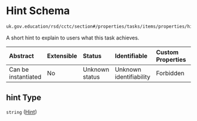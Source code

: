 # Hint Schema

```txt
uk.gov.education/rsd/cctc/section#/properties/tasks/items/properties/hint
```

A short hint to explain to users what this task achieves.

| Abstract            | Extensible | Status         | Identifiable            | Custom Properties | Additional Properties | Access Restrictions | Defined In                                                                                      |
| :------------------ | :--------- | :------------- | :---------------------- | :---------------- | :-------------------- | :------------------ | :---------------------------------------------------------------------------------------------- |
| Can be instantiated | No         | Unknown status | Unknown identifiability | Forbidden         | Allowed               | none                | [section.schema.json\*](../../app/workflows/schemas/section.schema.json "open original schema") |

## hint Type

`string` ([Hint](section-properties-tasks-task-properties-hint.md))

